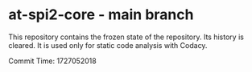 # at-spi2-core - main branch

This repository contains the frozen state of the repository.
Its history is cleared. It is used only for static code
analysis with Codacy.

Commit Time: 1727052018